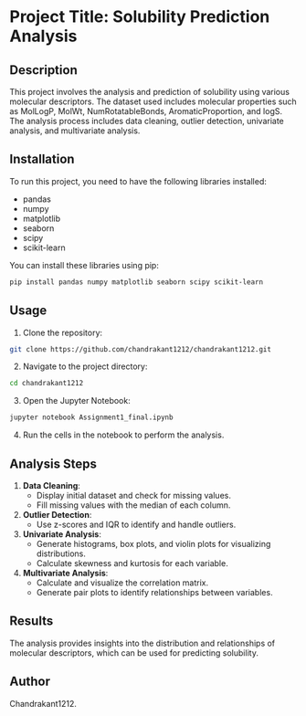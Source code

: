 # Project Title: Solubility Prediction Analysis

## Description
This project involves the analysis and prediction of solubility using various molecular descriptors. The dataset used includes molecular properties such as MolLogP, MolWt, NumRotatableBonds, AromaticProportion, and logS. The analysis process includes data cleaning, outlier detection, univariate analysis, and multivariate analysis.

## Installation
To run this project, you need to have the following libraries installed:
- pandas
- numpy
- matplotlib
- seaborn
- scipy
- scikit-learn

You can install these libraries using pip:
```bash
pip install pandas numpy matplotlib seaborn scipy scikit-learn
```

## Usage
1. Clone the repository:
```bash
git clone https://github.com/chandrakant1212/chandrakant1212.git
```
2. Navigate to the project directory:
```bash
cd chandrakant1212
```
3. Open the Jupyter Notebook:
```bash
jupyter notebook Assignment1_final.ipynb
```
4. Run the cells in the notebook to perform the analysis.

## Analysis Steps
1. **Data Cleaning**:
   - Display initial dataset and check for missing values.
   - Fill missing values with the median of each column.
2. **Outlier Detection**:
   - Use z-scores and IQR to identify and handle outliers.
3. **Univariate Analysis**:
   - Generate histograms, box plots, and violin plots for visualizing distributions.
   - Calculate skewness and kurtosis for each variable.
4. **Multivariate Analysis**:
   - Calculate and visualize the correlation matrix.
   - Generate pair plots to identify relationships between variables.

## Results
The analysis provides insights into the distribution and relationships of molecular descriptors, which can be used for predicting solubility.

## Author
Chandrakant1212.

